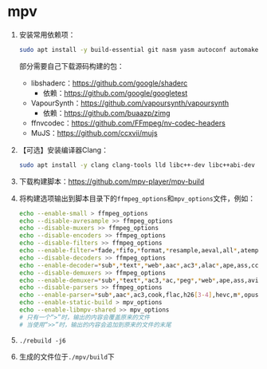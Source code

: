 # mpv

1. 安装常用依赖项：

   ```bash
   sudo apt install -y build-essential git nasm yasm autoconf automake autotools-dev libtool libfribidi-dev pkg-config perl libbluray-dev libdvdread-dev libdvdnav-dev libcdio-cdda-dev libuchardet-dev librubberband-dev liblcms2-dev libarchive-dev libsdl2-dev libpulse-dev libjack-dev libasound2-dev wayland-protocols libx11-dev x11proto-scrnsaver-dev libxext-dev libxinerama-dev libfontconfig1-dev libfreetype6-dev libxfixes-dev libxi-dev libxrender-dev libxcb1-dev libx11-xcb-dev libxcb-glx0-dev libxrandr-dev libgdm-dev libwayland-dev libvdpau-dev libva-dev libegl1-mesa-dev libluajit-5.1-dev libgles2-mesa-dev libgl1-mesa-dev libjpeg-dev youtube-dl libssl-dev libpng-dev libharfbuzz-dev openssl
   ```

   部分需要自己下载源码构建的包：
   - libshaderc：<https://github.com/google/shaderc>
      - 依赖：<https://github.com/google/googletest>
   - VapourSynth：<https://github.com/vapoursynth/vapoursynth>
      - 依赖：<https://github.com/buaazp/zimg>
   - ffnvcodec：<https://github.com/FFmpeg/nv-codec-headers>
   - MuJS：<https://github.com/ccxvii/mujs>
2. 【可选】安装编译器Clang：

   ```bash
   sudo apt install -y clang clang-tools lld libc++-dev libc++abi-dev libomp-dev libfuzzer-N-dev
   ```

3. 下载构建脚本：<https://github.com/mpv-player/mpv-build>
4. 将构建选项输出到脚本目录下的`ffmpeg_options`和`mpv_options`文件，例如：

   ```bash
   echo --enable-small > ffmpeg_options
   echo --disable-avresample >> ffmpeg_options
   echo --disable-muxers >> ffmpeg_options
   echo --disable-encoders >> ffmpeg_options
   echo --disable-filters >> ffmpeg_options
   echo --enable-filter=*fade,*fifo,*format,*resample,aeval,all*,atempo,color*,convolution,draw*,eq*,framerate,hw*,null,scale,volume >> ffmpeg_options
   echo --disable-decoders >> ffmpeg_options
   echo --enable-decoder=*sub*,*text*,*web*,aac*,ac3*,alac*,ape,ass,cc_dec,cook,dca,eac3*,truehd,flv,flac,gif,h26[3-4]*,hevc*,mp[1-3]*,*peg*,mlp,mpl2,nellymoser,opus,pcm*,rawvideo,rv*,sami,srt,ssa,v210*,vc1*,vorbis,vp[6-9]*,wm*,wrapped_avframe >> ffmpeg_options
   echo --disable-demuxers >> ffmpeg_options
   echo --enable-demuxer=*sub*,*text*,*ac3,*ac,*peg*,*web*,ape,ass,avi,concat,dts*,*dash*,*flv,gif,hls,h264,hevc,matroska,mlv,mov,mp3,mxf,nsv,nut,ogg,pcm*,rawvideo,rt*p,spdif,srt,vc1,v210*,wav,*pipe >> ffmpeg_options
   echo --disable-parsers >> ffmpeg_options
   echo --enable-parser=*sub*,aac*,ac3,cook,flac,h26[3-4],hevc,m*,opus,rv*,vc1,vorbis,vp[8-9] >> ffmpeg_options
   echo --enable-static-build > mpv_options
   echo --enable-libmpv-shared >> mpv_options
   # 只有一个“>”时，输出的内容会覆盖原来的文件
   # 当使用“>>”时，输出的内容会追加到原来的文件的末尾
   ```

5. `./rebuild -j6`
6. 生成的文件位于`./mpv/build`下
